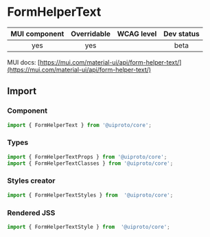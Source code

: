 # FormHelperText

MUI component | Overridable | WCAG level | Dev status
:-----------: | :---------: | :--------: | :------------:
yes | yes | | beta

MUI docs: [https://mui.com/material-ui/api/form-helper-text/](https://mui.com/material-ui/api/form-helper-text/)

## Import

### Component
```javascript
import { FormHelperText } from '@uiproto/core';
```
### Types
```javascript
import { FormHelperTextProps } from '@uiproto/core';
import { FormHelperTextClasses } from '@uiproto/core';
```

### Styles creator
```javascript
import { FormHelperTextStyles } from  '@uiproto/core';
```

### Rendered JSS
```javascript
import { FormHelperTextStyle } from  '@uiproto/core';
```
